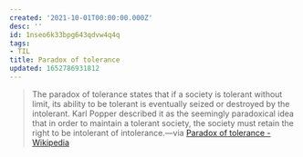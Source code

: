 ```yaml
---
created: '2021-10-01T00:00:00.000Z'
desc: ''
id: 1nseo6k33bpg643qdvw4q4q
tags:
- TIL
title: Paradox of tolerance
updated: 1652786931812
---
```

   
> The paradox of tolerance states that if a society is tolerant without limit, its ability to be tolerant is eventually seized or destroyed by the intolerant. Karl Popper described it as the seemingly paradoxical idea that in order to maintain a tolerant society, the society must retain the right to be intolerant of intolerance.—via [Paradox of tolerance - Wikipedia](https://en.wikipedia.org/wiki/Paradox_of_tolerance)